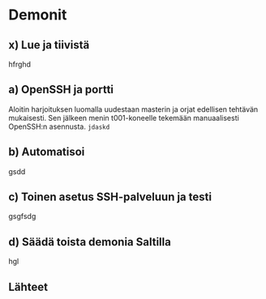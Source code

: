 # Demonit

## x) Lue ja tiivistä

hfrghd

## a) OpenSSH ja portti

Aloitin harjoituksen luomalla uudestaan masterin ja orjat edellisen tehtävän mukaisesti. Sen jälkeen menin t001-koneelle tekemään manuaalisesti OpenSSH:n asennusta.
`jdaskd`

## b) Automatisoi

gsdd

## c) Toinen asetus SSH-palveluun ja testi

gsgfsdg

## d) Säädä toista demonia Saltilla

hgl

## Lähteet
